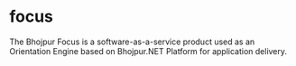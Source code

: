 # focus
The Bhojpur Focus is a software-as-a-service product used as an Orientation Engine based on Bhojpur.NET Platform for application delivery.
